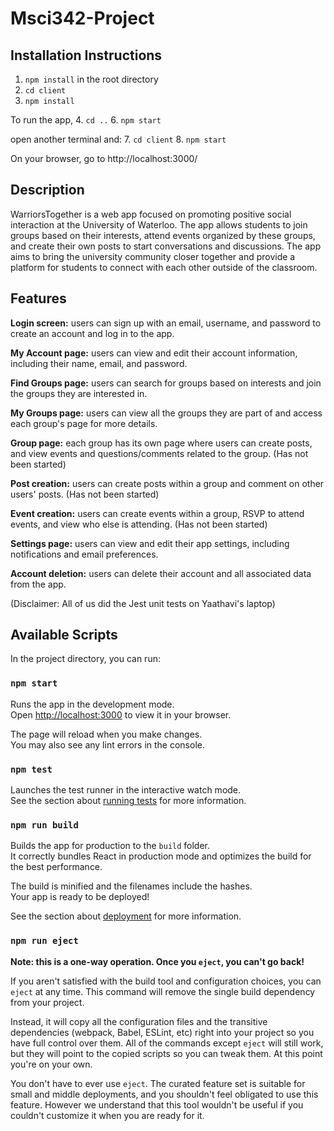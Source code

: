 # Msci342-Project

## Installation Instructions

1. `npm install` in the root directory
2. `cd client`
3. `npm install`

To run the app,
4. `cd ..`
6. `npm start`

open another terminal and:
7. `cd client`
8. `npm start`

On your browser, go to http://localhost:3000/

## Description

WarriorsTogether is a web app focused on promoting positive social interaction at the University of Waterloo. The app allows students to join groups based on their interests, attend events organized by these groups, and create their own posts to start conversations and discussions. The app aims to bring the university community closer together and provide a platform for students to connect with each other outside of the classroom.

## Features

**Login screen:** users can sign up with an email, username, and password to create an account and log in to the app.

**My Account page:** users can view and edit their account information, including their name, email, and password.

**Find Groups page:** users can search for groups based on interests and join the groups they are interested in.

**My Groups page:** users can view all the groups they are part of and access each group's page for more details.

**Group page:** each group has its own page where users can create posts, and view events and questions/comments related to the group. (Has not been started)

**Post creation:** users can create posts within a group and comment on other users' posts. (Has not been started)

**Event creation:** users can create events within a group, RSVP to attend events, and view who else is attending. (Has not been started)

**Settings page:** users can view and edit their app settings, including notifications and email preferences. 

**Account deletion:** users can delete their account and all associated data from the app.

(Disclaimer: All of us did the Jest unit tests on Yaathavi's laptop)

## Available Scripts

In the project directory, you can run:

### `npm start`

Runs the app in the development mode.\
Open [http://localhost:3000](http://localhost:3000) to view it in your browser.

The page will reload when you make changes.\
You may also see any lint errors in the console.

### `npm test`

Launches the test runner in the interactive watch mode.\
See the section about [running tests](https://facebook.github.io/create-react-app/docs/running-tests) for more information.

### `npm run build`

Builds the app for production to the `build` folder.\
It correctly bundles React in production mode and optimizes the build for the best performance.

The build is minified and the filenames include the hashes.\
Your app is ready to be deployed!

See the section about [deployment](https://facebook.github.io/create-react-app/docs/deployment) for more information.

### `npm run eject`

**Note: this is a one-way operation. Once you `eject`, you can't go back!**

If you aren't satisfied with the build tool and configuration choices, you can `eject` at any time. This command will remove the single build dependency from your project.

Instead, it will copy all the configuration files and the transitive dependencies (webpack, Babel, ESLint, etc) right into your project so you have full control over them. All of the commands except `eject` will still work, but they will point to the copied scripts so you can tweak them. At this point you're on your own.

You don't have to ever use `eject`. The curated feature set is suitable for small and middle deployments, and you shouldn't feel obligated to use this feature. However we understand that this tool wouldn't be useful if you couldn't customize it when you are ready for it.
